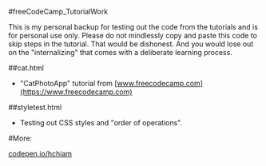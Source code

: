 #freeCodeCamp_TutorialWork

This is my personal backup for testing out the code from the tutorials and is for personal use only.  Please do not mindlessly copy and paste this code to skip steps in the tutorial.  That would be dishonest.  And you would lose out on the "internalizing" that comes with a deliberate learning process.

##cat.html

* "CatPhotoApp" tutorial from [www.freecodecamp.com](https://www.freecodecamp.com)

##styletest.html

* Testing out CSS styles and "order of operations".

#More:

[codepen.io/hchiam](https://codepen.io/hchiam)
